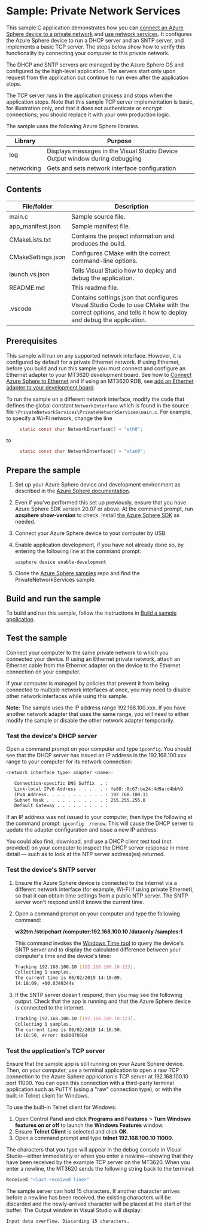 # Sample: Private Network Services

This sample C application demonstrates how you can [connect an Azure Sphere device to a private network](https://docs.microsoft.com/azure-sphere/network/connect-ethernet) and [use network services](https://docs.microsoft.com/azure-sphere/network/use-network-services). It configures the Azure Sphere device to run a DHCP server and an SNTP server, and implements a basic TCP server. The steps below show how to verify this functionality by connecting your computer to this private network.

The DHCP and SNTP servers are managed by the Azure Sphere OS and configured by the high-level application. The servers start only upon request from the application but continue to run even after the application stops.

The TCP server runs in the application process and stops when the application stops. Note that this sample TCP server implementation is basic, for illustration only, and that it does not authenticate or encrypt connections; you should replace it with your own production logic.

The sample uses the following Azure Sphere libraries.

|Library   |Purpose  |
|---------|---------|
|log     |  Displays messages in the Visual Studio Device Output window during debugging  |
|networking    | Gets and sets network interface configuration |

## Contents

| File/folder | Description |
|-------------|-------------|
|   main.c    | Sample source file. |
| app_manifest.json |Sample manifest file. |
| CMakeLists.txt | Contains the project information and produces the build. |
| CMakeSettings.json| Configures CMake with the correct command-line options. |
|launch.vs.json |Tells Visual Studio how to deploy and debug the application.|
| README.md | This readme file. |
|.vscode |Contains settings.json that configures Visual Studio Code to use CMake with the correct options, and tells it how to deploy and debug the application. |

## Prerequisites

 This sample will run on any supported network interface. However, it is configured by default for a private Ethernet network. If using Ethernet, before you build and run this sample you must connect and configure an Ethernet adapter to your MT3620 development board. See how to [Connect Azure Sphere to Ethernet](https://docs.microsoft.com/azure-sphere/network/connect-ethernet) and if using an MT3620 RDB, see [add an Ethernet adapter to your development board](../../HardwareDefinitions/mt3620_rdb/EthernetWiring.md).

To run the sample on a different network interface, modify the code that defines the global constant ``NetworkInterface`` which is found in the source file ``\PrivateNetworkServices\PrivateNetworkServices\main.c``. For example, to specify a Wi-Fi network, change the line
```c
     static const char NetworkInterface[] = "eth0";
```

to
```c
     static const char NetworkInterface[] = "wlan0";
```

## Prepare the sample

1. Set up your Azure Sphere device and development environment as described in the [Azure Sphere documentation](https://docs.microsoft.com/azure-sphere/install/overview).
1. Even if you've performed this set up previously, ensure that you have Azure Sphere SDK version 20.07 or above. At the command prompt, run **azsphere show-version** to check. Install [the Azure Sphere SDK](https://docs.microsoft.com/azure-sphere/install/install-sdk) as needed.
1. Connect your Azure Sphere device to your computer by USB.
1. Enable application development, if you have not already done so, by entering the following line at the command prompt:

   `azsphere device enable-development`

1. Clone the [Azure Sphere samples](https://github.com/Azure/azure-sphere-samples) repo and find the PrivateNetworkServices  sample.

## Build and run the sample

To build and run this sample, follow the instructions in [Build a sample application](../../../BUILD_INSTRUCTIONS.md).

## Test the sample

Connect your computer to the same private network to which you connected your device. If using an Ethernet private network, attach an Ethernet cable from the Ethernet adapter on the device to the Ethernet connection on your computer.

If your computer is managed by policies that prevent it from being connected to multiple network interfaces at once, you may need to disable other network interfaces while using this sample.

**Note:** The sample uses the IP address range 192.168.100.xxx. If you have another network adapter that uses the same range, you will need to either modify the sample or disable the other network adapter temporarily.

### Test the device's DHCP server

Open a command prompt on your computer and type `ipconfig`. You should see that the DHCP server has issued an IP address in the 192.168.100.xxx range to your computer for its network connection:

```sh
<network interface type> adapter <name>:

   Connection-specific DNS Suffix  . :
   Link-local IPv6 Address . . . . . : fe80::8c67:be24:4d9a:d4bb%9
   IPv4 Address. . . . . . . . . . . : 192.168.100.11
   Subnet Mask . . . . . . . . . . . : 255.255.255.0
   Default Gateway . . . . . . . . . :
```

 If an IP address was not issued to your computer, then type the following at the command prompt: `ipconfig  /renew`. This will cause the DHCP server to update the adapter configuration and issue a new IP address.

You could also find, download, and use a DHCP client test tool (not provided) on your computer to inspect the DHCP server response in more detail &mdash; such as to look at the NTP server address(es) returned.

### Test the device's SNTP server

1. Ensure the Azure Sphere device is connected to the internet via a different network interface (for example, Wi-Fi if using private Ethernet), so that it can obtain time settings from a public NTP server. The SNTP server won't respond until it knows the current time.
1. Open a command prompt on your computer and type the following command:

     **w32tm /stripchart /computer:192.168.100.10 /dataonly /samples:1**

   This command invokes the [Windows Time tool](https://docs.microsoft.com/windows-server/networking/windows-time-service/windows-time-service-tools-and-settings) to query the device's SNTP server and to display the calculated difference between your computer's time and the device's time:
   ```sh
   Tracking 192.168.100.10 [192.168.100.10:123].
   Collecting 1 samples.
   The current time is 06/02/2019 14:18:09.
   14:18:09, +00.0349344s
   ```

1. If the SNTP server doesn't respond, then you may see the following output. Check that the app is running and that the Azure Sphere device is connected to the internet.
   ```sh
   Tracking 192.168.100.10 [192.168.100.10:123].
   Collecting 1 samples.
   The current time is 06/02/2019 14:16:50.
   14:16:50, error: 0x800705B4
   ```

### Test the application's TCP server

Ensure that the sample app is still running on your Azure Sphere device. Then, on your computer, use a terminal application to open a raw TCP connection to the Azure Sphere application's TCP server at 192.168.100.10 port 11000. You can open this connection with a third-party terminal application such as PuTTY (using a "raw" connection type), or with the built-in Telnet client for Windows.

To use the built-in Telnet client for Windows:

1. Open Control Panel and click **Programs and Features** > **Turn Windows features on or off** to launch the **Windows Features** window.
1. Ensure **Telnet Client** is selected and click **OK**.
1. Open a command prompt and type **telnet 192.168.100.10 11000**.

The characters that you type will appear in the debug console in Visual Studio&mdash;either immediately or when you enter a newline&mdash;showing that they have been received by the example TCP server on the MT3620. When you enter a newline, the MT3620 sends the following string back to the terminal:

   ```sh
   Received "<last-received-line>"
   ```

The sample server can hold 15 characters.  If another character arrives before a newline has been received, the existing characters will be discarded and the newly-arrived character will be placed at the start of the buffer.  The Output window in Visual Studio will display:

`Input data overflow. Discarding 15 characters.`
